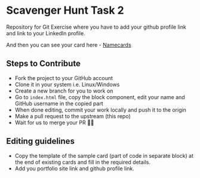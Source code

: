 # Scavenger Hunt Task 2
Repository for Git Exercise where you have to add your github profile link and link to your LinkedIn profile.

And then you can see your card here - [Namecards]()

## Steps to Contribute

-   Fork the project to your GitHub account
-   Clone it in your system i.e. Linux/Windows
-   Create a new branch for you to work on
-   Go to `index.html` file, copy the block component, edit your name and GitHub username in the copied part
-   When done editing, commit your work locally and push it to the origin
-   Make a pull request to the upstream (this repo)
-   Wait for us to merge your PR :man_technologist:

## Editing guidelines

-   Copy the template of the sample card (part of code in separate block) at the end of existing cards and fill in the required details.
-   Add you portfolio site link and github profile link.
